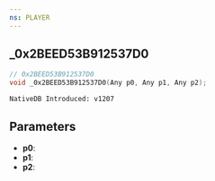 ```yaml
---
ns: PLAYER
---
```

## _0x2BEED53B912537D0

```c
// 0x2BEED53B912537D0
void _0x2BEED53B912537D0(Any p0, Any p1, Any p2);
```

```
NativeDB Introduced: v1207
```

## Parameters
* **p0**:
* **p1**:
* **p2**:
